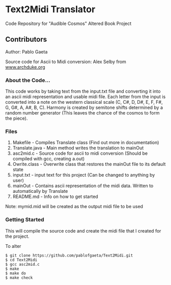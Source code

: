 # Text2Midi Translator
Code Repository for "Audible Cosmos" Altered Book Project

## Contributors
Author: Pablo Gaeta

Source code for Ascii to Midi conversion: Alex Selby from www.archduke.org

### About the Code...
This code works by taking text from the input.txt file and converting it into an ascii midi representation
and usable midi file. Each letter from the input is converted into a note on the western classical scale 
(C, C#, D, D#, E, F, F#, G, G#, A, A#, B, C). Harmony is created by semitone shifts determined by a random
number generator (This leaves the chance of the cosmos to form the piece).


### Files
1. Makefile        - Compiles Translate class (Find out more in documentation)
2. Translate.java  - Main method writes the translation to mainOut
2. asc2mid.c       - Source code for ascii to midi conversion (Should be compiled with gcc, creating a.out)
3. Owrite.class    - Overwrite class that restores the mainOut file to its default state
4. input.txt       - input text for this project (Can be changed to anything by user)
5. mainOut         - Contains ascii representation of the midi data. Written to automatically by Translate
6. README.md       - Info on how to get started

Note: mymid.mid will be created as the output midi file to be used

### Getting Started
This will compile the source code and create the midi file that I created for the project.

To alter

```shell
$ git clone https://github.com/pablofgaeta/Text2Midi.git
$ cd Text2Midi
$ gcc asc2mid.c
$ make
$ make do
$ make check
```
